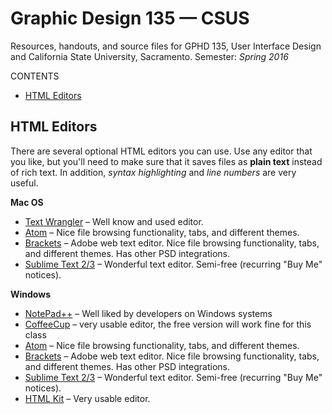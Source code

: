 # Graphic Design 135 — CSUS

Resources, handouts, and source files for GPHD 135, User Interface Design and California State University, Sacramento. Semester: *Spring 2016*

CONTENTS

- [HTML Editors](#html_editors)

<a name="html_editors"></a>
## HTML Editors

There are several optional HTML editors you can use. Use any editor that you like, but you'll need to make sure that it saves files as **plain text** instead of rich text. In addition, *syntax highlighting* and *line numbers* are very useful.

**Mac OS**

- [Text Wrangler](http://www.barebones.com/products/textwrangler/index.html) – Well know and used editor.
- [Atom](http://www.atom.io) – Nice file browsing functionality, tabs, and different themes.
- [Brackets](http://brackets.io/) – Adobe web text editor. Nice file browsing functionality, tabs, and different themes. Has other PSD integrations.
- [Sublime Text 2/3](http://www.sublimetext.com/) – Wonderful text editor. Semi-free (recurring "Buy Me" notices).

**Windows**

- [NotePad++](https://notepad-plus-plus.org/download/v6.8.8.html) – Well liked by developers on Windows systems 
- [CoffeeCup](http://www.coffeecup.com/free-editor) – very usable editor, the free version will work fine for this class
- [Atom](http://www.atom.io) – Nice file browsing functionality, tabs, and different themes.
- [Brackets](http://brackets.io/) – Adobe web text editor. Nice file browsing functionality, tabs, and different themes. Has other PSD integrations.
- [Sublime Text 2/3](http://www.sublimetext.com/) – Wonderful text editor. Semi-free (recurring "Buy Me" notices).
- [HTML Kit](http://www.htmlkit.com) – Very usable editor.